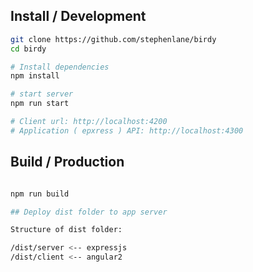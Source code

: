 ## Install / Development

```bash
git clone https://github.com/stephenlane/birdy
cd birdy

# Install dependencies
npm install

# start server
npm run start

# Client url: http://localhost:4200
# Application ( epxress ) API: http://localhost:4300
```
## Build / Production

```bash

npm run build

## Deploy dist folder to app server

Structure of dist folder:

/dist/server <-- expressjs
/dist/client <-- angular2

```
